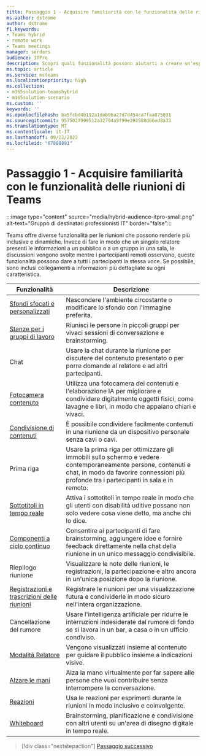 ```yaml
---
title: Passaggio 1 - Acquisire familiarità con le funzionalità delle riunioni di Teams
ms.author: dstrome
author: dstrome
f1.keywords:
- Teams hybrid
- remote work
- Teams meetings
manager: serdars
audience: ITPro
description: Scopri quali funzionalità possono aiutarti a creare un'esperienza di riunione coinvolgente e inclusiva Teams Rooms.
ms.topic: article
ms.service: msteams
ms.localizationpriority: high
ms.collection:
- m365solution-teamshybrid
- m365solution-scenario
ms.custom: ''
keywords: ''
ms.openlocfilehash: ba5fcbd4b192a1dab9ba27d7d454ca7faa875031
ms.sourcegitcommit: 957502f999512a32794a9f99e292588d66ed8a33
ms.translationtype: MT
ms.contentlocale: it-IT
ms.lasthandoff: 09/22/2022
ms.locfileid: "67888891"
---
```

# <a name="step-1---get-familiar-with-teams-meeting-features"></a>Passaggio 1 - Acquisire familiarità con le funzionalità delle riunioni di Teams

:::image type="content" source="media/hybrid-audience-itpro-small.png" alt-text="Gruppo di destinatari professionisti IT" border="false":::

Teams offre diverse funzionalità per le riunioni che possono renderle più inclusive e dinamiche. Invece di fare in modo che un singolo relatore presenti le informazioni a un pubblico o a un gruppo in una sala, le discussioni vengono svolte mentre i partecipanti remoti osservano, queste funzionalità possono dare a tutti i partecipanti la stessa voce. Se possibile, sono inclusi collegamenti a informazioni più dettagliate su ogni caratteristica.

| Funzionalità                                                                                                         | Descrizione                                                                                                                                                                      |
|-----------------------------------------------------------------------------------------------------------------|----------------------------------------------------------------------------------------------------------------------------------------------------------------------------------|
| [Sfondi sfocati e personalizzati](https://support.microsoft.com/office/f77a2381-443a-499d-825e-509a140f4780)     | Nascondere l'ambiente circostante o modificare lo sfondo con l'immagine preferita.                                                                                                       |
| [Stanze per i gruppi di lavoro](using-breakout-rooms.md)                                                                       | Riunisci le persone in piccoli gruppi per vivaci sessioni di conversazione e brainstorming.                                                                                       |
| Chat                                                                                                            | Usare la chat durante la riunione per discutere del contenuto presentato o per porre domande al relatore e ad altri partecipanti.                                                       |
| [Fotocamera contenuto](rooms/content-camera.md)                                                                       | Utilizza una fotocamera dei contenuti e l'elaborazione IA per migliorare e condividere digitalmente oggetti fisici, come lavagne e libri, in modo che appaiano chiari e vivaci.                         |
| [Condivisione di contenuti](https://support.microsoft.com/office/fcc2bf59-aecd-4481-8f99-ce55dd836ce8)                    | È possibile condividere facilmente contenuti in una riunione da un dispositivo personale senza cavi o cavi.                                                                                       |
| Prima riga                                                                                                       | Usare la prima riga per ottimizzare gli immobili sullo schermo e vedere contemporaneamente persone, contenuti e chat, in modo da favorire connessioni più profonde tra i partecipanti in sala e in remoto. |
| [Sottotitoli in tempo reale](https://support.microsoft.com/office/4be2d304-f675-4b57-8347-cbd000a21260)                    | Attiva i sottotitoli in tempo reale in modo che gli utenti con disabilità uditive possano non solo vedere cosa viene detto, ma anche chi lo dice.                                                              |
| [Componenti a ciclo continuo](https://support.microsoft.com/office/ee2a584b-5785-4dd6-8a2d-956131a29c81)                    | Consentire ai partecipanti di fare brainstorming, aggiungere idee e fornire feedback direttamente nella chat della riunione in un unico messaggio condivisibile.                                                               |
| Riepilogo riunione                                                                                                   | Visualizzare le note delle riunioni, le registrazioni, la partecipazione e altro ancora in un'unica posizione dopo la riunione.                                                                               |
| [Registrazioni e trascrizioni delle riunioni](https://support.microsoft.com/office/34dfbe7f-b07d-4a27-b4c6-de62f1348c24) | Registrare le riunioni per una visualizzazione futura e condividerle in modo sicuro nell'intera organizzazione.                                                                                             |
| Cancellazione del rumore                                                                                                 | Usare l'intelligenza artificiale per ridurre le interruzioni indesiderate dal rumore di fondo se si lavora in un bar, a casa o in un ufficio condiviso.                                                 |
| [Modalità Relatore](https://support.microsoft.com/office/a3599bcb-bb35-4e9c-8dbb-72775eb91e04)                     | Vengono visualizzati insieme al contenuto per guidare il pubblico insieme a indicazioni visive.                                                                                                     |
| [Alzare le mani](https://support.microsoft.com/office/bb2dd8e1-e6bd-43a6-85cf-30822667b372)                        | Alza la mano virtualmente per far sapere alle persone che vuoi contribuire senza interrompere la conversazione.                                                                       |
| [Reazioni](https://support.microsoft.com/office/a8323a40-3d07-4129-934b-305370a36e21)                          | Usa le reazioni per esprimerti durante le riunioni in modo inclusivo e coinvolgente.                                                                                            |
| [Whiteboard](https://support.microsoft.com/whiteboard)                                                          | Brainstorming, pianificazione e condivisione con altri utenti su un'area di disegno digitale in tempo reale.                                                                                                        |

> [!div class="nextstepaction"]
> [Passaggio successivo](hybrid-meetings-educate-participants.md)
